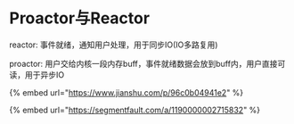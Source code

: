 # Proactor与Reactor

reactor: 事件就绪，通知用户处理，用于同步IO(IO多路复用)

&#x20;proactor: 用户交给内核一段内存buff，事件就绪数据会放到buff内，用户直接可读，用于异步IO

{% embed url="https://www.jianshu.com/p/96c0b04941e2" %}

{% embed url="https://segmentfault.com/a/1190000002715832" %}
